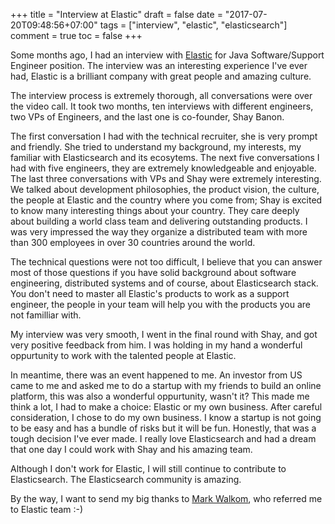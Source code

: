 +++
title = "Interview at Elastic"
draft = false
date = "2017-07-20T09:48:56+07:00"
tags = ["interview", "elastic", "elasticsearch"]
comment = true
toc = false
+++

Some months ago, I had an interview with [Elastic](https://elastic.co) for Java Software/Support Engineer position. The interview was an interesting experience I've ever had, Elastic is a brilliant company with great people and amazing culture.

<!--more-->

The interview process is extremely thorough, all conversations were over the video call. It took two months, ten interviews with different engineers, two VPs of Engineers, and the last one is co-founder, Shay Banon.

The first conversation I had with the technical recruiter, she is very prompt and friendly. She tried to understand my background, my interests, my familiar with Elasticsearch and its ecosytems. The next five conversations I had with five engineers, they are extremely knowledgeable and enjoyable. The last three conversations with VPs and Shay were extremely interesting. We talked about development philosophies, the product vision, the culture, the people at Elastic and the country where you come from; Shay is excited to know many interesting things about your country. They care deeply about building a world class team and delivering outstanding products. I was very impressed the way they organize a distributed team with more than 300 employees in over 30 countries around the world.

The technical questions were not too difficult, I believe that you can answer most of those questions if you have solid background about software engineering, distributed systems and of course, about Elasticsearch stack. You don't need to master all Elastic's products to work as a support engineer, the people in your team will help you with the products you are not familliar with.

My interview was very smooth, I went in the final round with Shay, and got very positive feedback from him. I was holding in my hand a wonderful oppurtunity to work with the talented people at Elastic.

In meantime, there was an event happened to me. An investor from US came to me and asked me to do a startup with my friends to build an online platform, this was also a wonderful oppurtunity, wasn't it? This made me think a lot, I had to make a choice: Elastic or my own business. After careful consideration, I chose to do my own business. I know a startup is not going to be easy and has a bundle of risks but it will be fun. Honestly, that was a tough decision I've ever made. I really love Elasticsearch and had a dream that one day I could work with Shay and his amazing team.

Although I don't work for Elastic, I will still continue to contribute to Elasticsearch. The Elasticsearch community is amazing.

By the way, I want to send my big thanks to [Mark Walkom](https://twitter.com/warkolm), who referred me to Elastic team :-)
